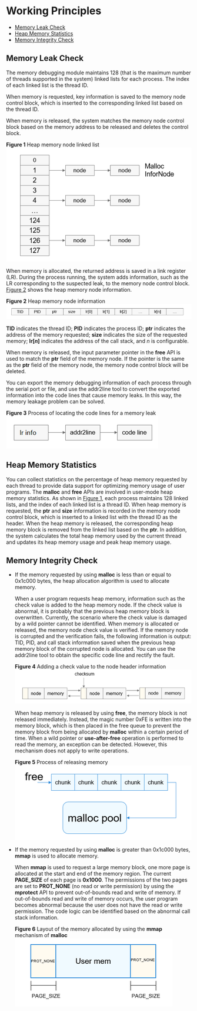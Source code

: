 # Working Principles<a name="EN-US_TOPIC_0000001166037675"></a>

-   [Memory Leak Check](#section142061581018)
-   [Heap Memory Statistics](#section136902041337)
-   [Memory Integrity Check](#section196491231761)

## Memory Leak Check<a name="section142061581018"></a>

The memory debugging module maintains 128 \(that is the maximum number of threads supported in the system\) linked lists for each process. The index of each linked list is the thread ID.

When memory is requested, key information is saved to the memory node control block, which is inserted to the corresponding linked list based on the thread ID.

When memory is released, the system matches the memory node control block based on the memory address to be released and deletes the control block.

**Figure  1**  Heap memory node linked list<a name="fig4294145810543"></a>  
![](figure/heap-memory-node-linked-list.png "heap-memory-node-linked-list")

When memory is allocated, the returned address is saved in a link register \(LR\). During the process running, the system adds information, such as the LR corresponding to the suspected leak, to the memory node control block.  [Figure 2](#fig716011269106)  shows the heap memory node information.

**Figure  2**  Heap memory node information<a name="fig716011269106"></a>  
![](figure/heap-memory-node-information.png "heap-memory-node-information")

**TID**  indicates the thread ID;  **PID**  indicates the process ID;  **ptr**  indicates the address of the memory requested;  **size**  indicates the size of the requested memory;  **lr\[_n_\]**  indicates the address of the call stack, and  _n_  is configurable.

When memory is released, the input parameter pointer in the  **free**  API is used to match the  **ptr**  field of the memory node. If the pointer is the same as the  **ptr**  field of the memory node, the memory node control block will be deleted.

You can export the memory debugging information of each process through the serial port or file, and use the addr2line tool to convert the exported information into the code lines that cause memory leaks. In this way, the memory leakage problem can be solved.

**Figure  3**  Process of locating the code lines for a memory leak<a name="fig1562884220111"></a>  
![](figure/process-of-locating-the-code-lines-for-a-memory-leak.png "process-of-locating-the-code-lines-for-a-memory-leak")

## Heap Memory Statistics<a name="section136902041337"></a>

You can collect statistics on the percentage of heap memory requested by each thread to provide data support for optimizing memory usage of user programs. The  **malloc**  and  **free**  APIs are involved in user-mode heap memory statistics. As shown in  [Figure 1](#fig4294145810543), each process maintains 128 linked lists, and the index of each linked list is a thread ID. When heap memory is requested, the  **ptr**  and  **size**  information is recorded in the memory node control block, which is inserted to a linked list with the thread ID as the header. When the heap memory is released, the corresponding heap memory block is removed from the linked list based on the  **ptr**. In addition, the system calculates the total heap memory used by the current thread and updates its heap memory usage and peak heap memory usage.

## Memory Integrity Check<a name="section196491231761"></a>

-   If the memory requested by using  **malloc**  is less than or equal to 0x1c000 bytes, the heap allocation algorithm is used to allocate memory.

    When a user program requests heap memory, information such as the check value is added to the heap memory node. If the check value is abnormal, it is probably that the previous heap memory block is overwritten. Currently, the scenario where the check value is damaged by a wild pointer cannot be identified. When memory is allocated or released, the memory node check value is verified. If the memory node is corrupted and the verification fails, the following information is output: TID, PID, and call stack information saved when the previous heap memory block of the corrupted node is allocated. You can use the addr2line tool to obtain the specific code line and rectify the fault.

    **Figure  4**  Adding a check value to the node header information<a name="fig2912164881817"></a>  
    ![](figure/adding-a-check-value-to-the-node-header-information.png "adding-a-check-value-to-the-node-header-information")

    When heap memory is released by using  **free**, the memory block is not released immediately. Instead, the magic number 0xFE is written into the memory block, which is then placed in the free queue to prevent the memory block from being allocated by  **malloc**  within a certain period of time. When a wild pointer or  **use-after-free**  operation is performed to read the memory, an exception can be detected. However, this mechanism does not apply to write operations.

    **Figure  5**  Process of releasing memory<a name="fig3593750101916"></a>  
    ![](figure/process-of-releasing-memory.png "process-of-releasing-memory")


-   If the memory requested by using  **malloc**  is greater than 0x1c000 bytes,  **mmap**  is used to allocate memory.

    When  **mmap**  is used to request a large memory block, one more page is allocated at the start and end of the memory region. The current  **PAGE\_SIZE**  of each page is  **0x1000**. The permissions of the two pages are set to  **PROT\_NONE**  \(no read or write permission\) by using the  **mprotect**  API to prevent out-of-bounds read and write of memory. If out-of-bounds read and write of memory occurs, the user program becomes abnormal because the user does not have the read or write permission. The code logic can be identified based on the abnormal call stack information.

    **Figure  6**  Layout of the memory allocated by using the  **mmap**  mechanism of  **malloc**<a name="fig4150122342016"></a>  
    ![](figure/layout-of-the-memory-allocated-by-using-the-mmap-mechanism-of-malloc.png "layout-of-the-memory-allocated-by-using-the-mmap-mechanism-of-malloc")


